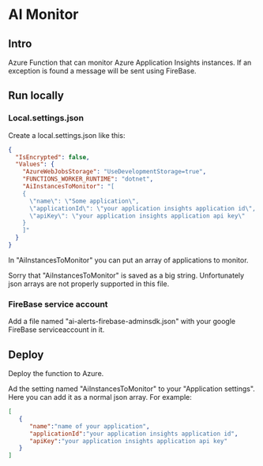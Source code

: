 # AI Monitor

## Intro
Azure Function that can monitor Azure Application Insights instances. If an exception is found a message will be sent using FireBase.

## Run locally

### Local.settings.json

Create a local.settings.json like this:

```json
{
  "IsEncrypted": false,
  "Values": {
    "AzureWebJobsStorage": "UseDevelopmentStorage=true",
    "FUNCTIONS_WORKER_RUNTIME": "dotnet",
    "AiInstancesToMonitor": "[
    {
      \"name\": \"Some application\",
	  \"applicationId\": \"your application insights application id\",
      \"apiKey\": \"your application insights application api key\"
    }
    ]"
  }
}
```
In "AiInstancesToMonitor" you can put an array of applications to monitor.

Sorry that "AiInstancesToMonitor" is saved as a big string. Unfortunately json arrays are not properly supported in this file.

### FireBase service account

Add a file named "ai-alerts-firebase-adminsdk.json" with your google FireBase serviceaccount in it.

## Deploy
Deploy the function to Azure.

Ad the setting named "AiInstancesToMonitor" to your "Application settings". Here you can add it as a normal json array. For example: 

```json
[
   {
      "name":"name of your application",
      "applicationId":"your application insights application id",
      "apiKey":"your application insights application api key"
   }
]
```